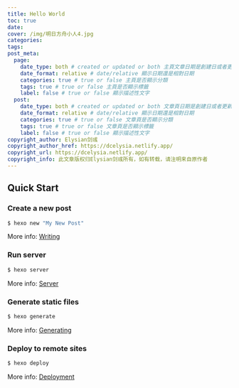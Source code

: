 ```yaml
---
title: Hello World
toc: true
date: 
cover: /img/明日方舟小人4.jpg
categories:
tags:
post_meta:
  page:
    date_type: both # created or updated or both 主頁文章日期是創建日或者更新日或都顯示
    date_format: relative # date/relative 顯示日期還是相對日期
    categories: true # true or false 主頁是否顯示分類
    tags: true # true or false 主頁是否顯示標籤
    label: false # true or false 顯示描述性文字
  post:
    date_type: both # created or updated or both 文章頁日期是創建日或者更新日或都顯示
    date_format: relative # date/relative 顯示日期還是相對日期
    categories: true # true or false 文章頁是否顯示分類
    tags: true # true or false 文章頁是否顯示標籤
    label: false # true or false 顯示描述性文字
copyright_author: Elysian剑彧
copyright_author_href: https://dcelysia.netlify.app/
copyright_url: https://dcelysia.netlify.app/
copyright_info: 此文章版权归Elysian剑彧所有，如有转载，请注明来自原作者
---
```




## Quick Start

### Create a new post

``` bash
$ hexo new "My New Post"
```

More info: [Writing](https://hexo.io/docs/writing.html)

### Run server

``` bash
$ hexo server
```

More info: [Server](https://hexo.io/docs/server.html)

### Generate static files

``` bash
$ hexo generate
```

More info: [Generating](https://hexo.io/docs/generating.html)

### Deploy to remote sites

``` bash
$ hexo deploy
```

More info: [Deployment](https://hexo.io/docs/one-command-deployment.html)
